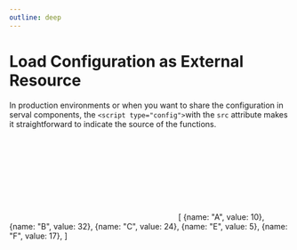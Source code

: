 ```yaml
---
outline: deep
---
```


# Load Configuration as External Resource

In production environments or when you want to share the configuration in serval components,
the `<script type="config">`with the `src` attribute makes it straightforward to indicate the source
of the functions.

<ClientOnly>
<grapper-view id="config-02" style="width:50%">
  <svg g-bind:viewBox="[0, 0, $.config.width, $.config.height]">
    <g g-for="(record, n) of data">
      <rect g-bind:x="n * ($.config.width / (data.length + 1))"
            g-bind:y="$.config.height - ($.config.height * record.value / data.$max('value'))"
            g-bind:height="$.config.height * record.value / data.$max('value')"
            g-bind:width="$.config.width / (data.length + 1)"
            g-bind:fill="$.config.colors[n]"/>
    </g>
  </svg>
  <g-script type="data">[
    {name: "A", value: 10},
    {name: "B", value: 32},
    {name: "C", value: 24},
    {name: "E", value: 5},
    {name: "F", value: 17},
  ]</g-script>
  <g-script type="config" src="/config/general.json"></g-script>
</grapper-view>
<g-editor href="#config-02" lines-highlight="24"></g-editor>
</ClientOnly>
